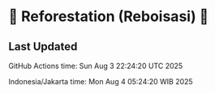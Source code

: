 
# 🌳 Reforestation (Reboisasi) 🌲

## Last Updated

GitHub Actions time: Sun Aug  3 22:24:20 UTC 2025

Indonesia/Jakarta time: Mon Aug  4 05:24:20 WIB 2025
